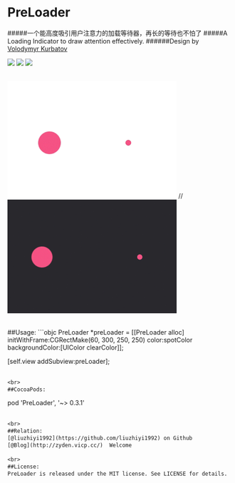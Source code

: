 # PreLoader
#####一个能高度吸引用户注意力的加载等待器，再长的等待也不怕了
#####A Loading Indicator to draw attention effectively.
######Design by [Volodymyr Kurbatov](https://dribbble.com/shots/2053042-Preloader-free-aep)   

![](https://img.shields.io/badge/pod-v0.3.1-blue.svg)
![](https://img.shields.io/badge/language-objc-5787e5.svg)
![](https://img.shields.io/badge/license-MIT-brightgreen.svg)
<br>
<br>

![](https://raw.githubusercontent.com/liuzhiyi1992/MyStore/master/PreLoader/PreLoaderDisplayWhite.gif)
//![](https://raw.githubusercontent.com/liuzhiyi1992/MyStore/master/PreLoader/PreLoaderDisplay.gif)   

<br>
##Usage:
```objc
PreLoader *preLoader = [[PreLoader alloc] initWithFrame:CGRectMake(60, 300, 250, 250)
                                                      color:spotColor
                                            backgroundColor:[UIColor clearColor]];
                                            
[self.view addSubview:preLoader];
```  

<br>
##CocoaPods:  
```
pod 'PreLoader', '~> 0.3.1'
```

<br>
##Relation:  
[@liuzhiyi1992](https://github.com/liuzhiyi1992) on Github  
[@Blog](http://zyden.vicp.cc/)  Welcome

<br>
##License:  
PreLoader is released under the MIT license. See LICENSE for details.

